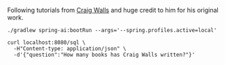 Following tutorials from [Craig Walls](https://github.com/habuma) and huge credit to him for his original work.

```shell
./gradlew spring-ai:bootRun --args='--spring.profiles.active=local'
```

```shell
curl localhost:8080/sql \
  -H"Content-type: application/json" \
  -d'{"question":"How many books has Craig Walls written?"}'
```